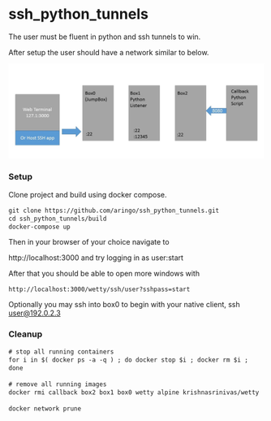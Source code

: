 # ssh_python_tunnels
The user must be fluent in python and ssh tunnels to win.

After setup the user should have a network similar to below.

![Network Diagram](https://github.com/aringo/ssh_python_tunnels/raw/4061f3e0b2241786f697b7df7754745915375018/Setup.jpg "Network Diagram")

### Setup
Clone project and build using docker compose.

```
git clone https://github.com/aringo/ssh_python_tunnels.git
cd ssh_python_tunnels/build    
docker-compose up
```
Then in your browser of your choice navigate to 

http://localhost:3000 and try logging in as user:start

After that you should be able to open more windows with
```
http://localhost:3000/wetty/ssh/user?sshpass=start
```

Optionally you may ssh into box0 to begin with your native client, ssh user@192.0.2.3

### Cleanup

```
# stop all running containers
for i in $( docker ps -a -q ) ; do docker stop $i ; docker rm $i ; done

# remove all running images
docker rmi callback box2 box1 box0 wetty alpine krishnasrinivas/wetty

docker network prune
```
